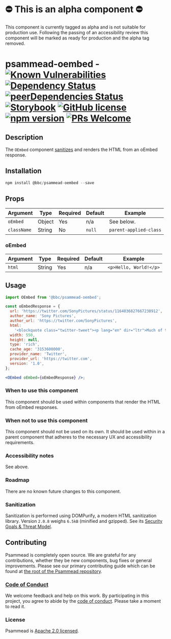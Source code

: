 # ⛔️ This is an alpha component ⛔️

This component is currently tagged as alpha and is not suitable for production use. Following the passing of an accessibility review this component will be marked as ready for production and the alpha tag removed.

# psammead-oembed - [![Known Vulnerabilities](https://snyk.io/test/github/bbc/psammead/badge.svg?targetFile=packages%2Fcomponents%2Fpsammead-oembed%2Fpackage.json)](https://snyk.io/test/github/bbc/psammead?targetFile=packages%2Fcomponents%2Fpsammead-oembed%2Fpackage.json) [![Dependency Status](https://david-dm.org/bbc/psammead.svg?path=packages/components/psammead-oembed)](https://david-dm.org/bbc/psammead?path=packages/components/psammead-oembed) [![peerDependencies Status](https://david-dm.org/bbc/psammead/peer-status.svg?path=packages/components/psammead-oembed)](https://david-dm.org/bbc/psammead?path=packages/components/psammead-oembed&type=peer) [![Storybook](https://raw.githubusercontent.com/storybooks/brand/master/badge/badge-storybook.svg?sanitize=true)](https://bbc.github.io/psammead/?path=/story/oembed--containing-image) [![GitHub license](https://img.shields.io/badge/license-Apache%202.0-blue.svg)](https://github.com/bbc/psammead/blob/latest/LICENSE) [![npm version](https://img.shields.io/npm/v/@bbc/psammead-oembed.svg)](https://www.npmjs.com/package/@bbc/psammead-oembed) [![PRs Welcome](https://img.shields.io/badge/PRs-welcome-brightgreen.svg)](https://github.com/bbc/psammead/blob/latest/CONTRIBUTING.md)

## Description

The `OEmbed` component [sanitizes](#Sanitization) and renders the HTML from an oEmbed response.

## Installation

```jsx
npm install @bbc/psammead-oembed --save
```

## Props

| Argument    | Type   | Required | Default | Example                |
| ----------- | ------ | -------- | ------- | ---------------------- |
| `oEmbed`    | Object | Yes      | n/a     | See below.             |
| `className` | String | No       | `null`  | `parent-applied-class` |

### oEmbed

| Argument | Type   | Required | Default | Example                |
| -------- | ------ | -------- | ------- | ---------------------- |
| `html`   | String | Yes      | n/a     | `<p>Hello, World!</p>` |

## Usage

```jsx
import OEmbed from '@bbc/psammead-oembed';

const oEmbedResponse = {
  url: 'https://twitter.com/SonyPictures/status/1164036827667238912',
  author_name: 'Sony Pictures',
  author_url: 'https://twitter.com/SonyPictures',
  html:
    '<blockquote class="twitter-tweet"><p lang="en" dir="ltr">Much of today’s news about Spider-Man has mischaracterized recent discussions about Kevin Feige’s involvement in the franchise. We are disappointed, but respect Disney’s decision not to have him continue as a lead producer of our next live action Spider-Man film. (1/3)</p>&mdash; Sony Pictures (@SonyPictures) <a href="https://twitter.com/SonyPictures/status/1164036827667238912?ref_src=twsrc%5Etfw">August 21, 2019</a></blockquote>',
  width: 550,
  height: null,
  type: 'rich',
  cache_age: '3153600000',
  provider_name: 'Twitter',
  provider_url: 'https://twitter.com',
  version: '1.0',
};

<OEmbed oEmbed={oEmbedResponse} />;
```

### When to use this component

This component should be used within components that render the HTML from oEmbed responses.

### When not to use this component

This component should not be used on its own. It should be used within in a parent component that adheres to the necessary UX and accessibility requirements.

### Accessibility notes

See above.

### Roadmap

There are no known future changes to this component.

### Sanitization

Sanitization is performed using DOMPurify, a modern HTML sanitization library. Version `2.0.8` weighs `6.5kB` (minified and gzipped). See its [Security Goals & Threat Model](https://github.com/cure53/DOMPurify/wiki/Security-Goals-&-Threat-Model).

## Contributing

Psammead is completely open source. We are grateful for any contributions, whether they be new components, bug fixes or general improvements. Please see our primary contributing guide which can be found at [the root of the Psammead repository](https://github.com/bbc/psammead/blob/latest/CONTRIBUTING.md).

### [Code of Conduct](https://github.com/bbc/psammead/blob/latest/CODE_OF_CONDUCT.md)

We welcome feedback and help on this work. By participating in this project, you agree to abide by the [code of conduct](https://github.com/bbc/psammead/blob/latest/CODE_OF_CONDUCT.md). Please take a moment to read it.

### License

Psammead is [Apache 2.0 licensed](https://github.com/bbc/psammead/blob/latest/LICENSE).
